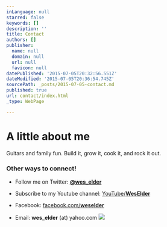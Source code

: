 ```yaml
---
inLanguage: null
starred: false
keywords: []
description: ''
title: Contact
authors: []
publisher:
  name: null
  domain: null
  url: null
  favicon: null
datePublished: '2015-07-05T20:32:56.551Z'
dateModified: '2015-07-05T20:36:54.745Z'
sourcePath: _posts/2015-07-05-contact.md
published: true
url: contact/index.html
_type: WebPage

---
```

# A little about me

Guitars and family fun. Build it, grow it, cook it, and rock it out.

### Other ways to connect! 

* Follow me on Twitter: [**@wes\_elder**][0]

* Subscribe to my Youtube channel: [YouTube/**WesElder**][1]

* Facebook: [facebook.com/**weselder**][2]

* Email: **wes\_elder** (at) yahoo.com
![](https://the-grid-user-content.s3-us-west-2.amazonaws.com/cf6f01db-187c-4308-bc53-e89b081a9522.jpg)

[0]: https://twitter.com/intent/follow?screen_name=wes_elder
[1]: http://youtube/WesElder
[2]: http://facebook.com/weselder